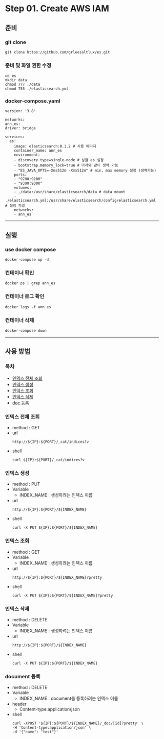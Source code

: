 Step 01. Create AWS IAM
=============

## 준비
### git clone
```shell
git clone https://github.com/grleesaltlux/es.git
```
### 준비 및 파일 권한 수정
```shell
cd es
mkdir data
chmod 777 ./data
chmod 755 ./elasticsearch.yml
```
### docker-compose.yaml
```
version: '3.8'

networks:
ann_es:
driver: bridge

services:
  es:
    image: elasticsearch:8.1.2 # 사용 이미지
    container_name: ann_es
    environment:
    - discovery.type=single-node # 싱글 es 설정
    - bootstrap.memory_lock=true # 아래와 같이 생략 가능
    - "ES_JAVA_OPTS=-Xms512m -Xmx512m" # min, max memory 설정 (생략가능)
    ports:
    - "9200:9200"
    - "9300:9300"
    volumes:
    - ./data:/usr/share/elasticsearch/data # data mount
    - ./elasticsearch.yml:/usr/share/elasticsearch/config/elasticsearch.yml # 설정 파일
    networks:
    - ann_es
```
---
## 실행

### use docker compose
```shell
docker-compose up -d
```
### 컨테이너 확인
```shell
docker ps | grep ann_es
```
### 컨테이너 로그 확인
```shell
docker logs -f ann_es
```
### 컨테이너 삭제
```shell
docker-compose down
```
---
## 사용 방법
### 목차
- [인덱스 전체 조회](https://github.com/grleesaltlux/es#인덱스-전체-조회)
- [인덱스 생성](https://github.com/grleesaltlux/es#인덱스-생성)
- [인덱스 조회](https://github.com/grleesaltlux/es#인덱스-조회)
- [인덱스 삭제](https://github.com/grleesaltlux/es#인덱스-삭제)
- [doc 등록](https://github.com/grleesaltlux/es#document-등록)
### 인덱스 전체 조회
- method : GET
- url
  ```http request
  http://${IP}:${PORT}/_cat/indices?v
  ```
- shell
  ```
  curl ${IP}:${PORT}/_cat/indices?v
  ```
### 인덱스 생성
- method : PUT
- Variable
  - INDEX_NAME : 생성하려는 인덱스 이름
- url
  ```
  http://${IP}:${PORT}/${INDEX_NAME}
  ```
- shell
  ```
  curl -X PUT ${IP}:${PORT}/${INDEX_NAME}
  ```

### 인덱스 조회
- method : GET
- Variable
  - INDEX_NAME : 생성하려는 인덱스 이름
- url
  ```
  http://${IP}:${PORT}/${INDEX_NAME}?pretty
  ```
- shell
  ```
  curl -X PUT ${IP}:${PORT}/${INDEX_NAME}?pretty
  ```

### 인덱스 삭제
- method : DELETE
- Variable
  - INDEX_NAME : 생성하려는 인덱스 이름
- url
  ```
  http://${IP}:${PORT}/${INDEX_NAME}
  ```
- shell
  ```
  curl -X PUT ${IP}:${PORT}/${INDEX_NAME}
  ```
  
### document 등록
- method : DELETE
- Variable
  - INDEX_NAME : document를 등록하려는 인덱스 이름
- header
  - Content-type:application/json
- shell
  ```
  curl -XPOST '${IP}:${PORT}/${INDEX_NAME}/_doc/[id]?pretty' \
  -H 'Content-type:application/json' \
  -d '{"name": "test"}'
  ```